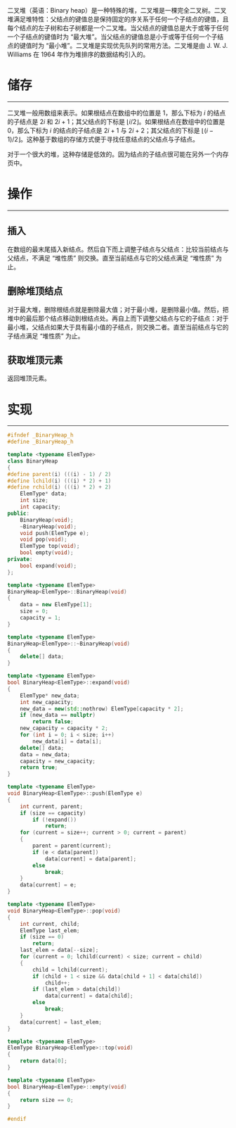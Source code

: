 二叉堆（英语：Binary heap）是一种特殊的堆，二叉堆是一棵完全二叉树。二叉堆满足堆特性：父结点的键值总是保持固定的序关系于任何一个子结点的键值，且每个结点的左子树和右子树都是一个二叉堆。当父结点的键值总是大于或等于任何一个子结点的键值时为 “最大堆”。当父结点的键值总是小于或等于任何一个子结点的键值时为 “最小堆”。二叉堆是实现优先队列的常用方法。二叉堆是由 J. W. J. Williams 在 1964 年作为堆排序的数据结构引入的。

# 储存

---

二叉堆一般用数组来表示。如果根结点在数组中的位置是 1，那么下标为 $i$ 的结点的子结点是 $2i$ 和 $2i+1$；其父结点的下标是 $\lfloor i/2 \rfloor$。如果根结点在数组中的位置是 0，那么下标为 $i$ 的结点的子结点是 $2i+1$ 与 $2i+2$；其父结点的下标是 $\lfloor (i-1)/2 \rfloor$。这种基于数组的存储方式便于寻找任意结点的父结点与子结点。

对于一个很大的堆，这种存储是低效的。因为结点的子结点很可能在另外一个内存页中。

# 操作

---

## 插入

在数组的最末尾插入新结点。然后自下而上调整子结点与父结点：比较当前结点与父结点，不满足 “堆性质” 则交换。直至当前结点与它的父结点满足 “堆性质” 为止。

## 删除堆顶结点

对于最大堆，删除根结点就是删除最大值；对于最小堆，是删除最小值。然后，把堆中的最后那个结点移动到根结点处。再自上而下调整父结点与它的子结点：对于最小堆，父结点如果大于具有最小值的子结点，则交换二者。直至当前结点与它的子结点满足 “堆性质” 为止。

## 获取堆顶元素

返回堆顶元素。

# 实现

---

```cpp
#ifndef _BinaryHeap_h
#define _BinaryHeap_h

template <typename ElemType>
class BinaryHeap
{
#define parent(i) (((i) - 1) / 2)
#define lchild(i) (((i) * 2) + 1)
#define rchild(i) (((i) * 2) + 2)
	ElemType* data;
	int size;
	int capacity;
public:
	BinaryHeap(void);
	~BinaryHeap(void);
	void push(ElemType e);
	void pop(void);
	ElemType top(void);
	bool empty(void);
private:
	bool expand(void);
};

template <typename ElemType>
BinaryHeap<ElemType>::BinaryHeap(void)
{
	data = new ElemType[1];
	size = 0;
	capacity = 1;
}

template <typename ElemType>
BinaryHeap<ElemType>::~BinaryHeap(void)
{
	delete[] data;
}

template <typename ElemType>
bool BinaryHeap<ElemType>::expand(void)
{
	ElemType* new_data;
	int new_capacity;
	new_data = new(std::nothrow) ElemType[capacity * 2];
	if (new_data == nullptr)
		return false;
	new_capacity = capacity * 2;
	for (int i = 0; i < size; i++)
		new_data[i] = data[i];
	delete[] data;
	data = new_data;
	capacity = new_capacity;
	return true;
}

template <typename ElemType>
void BinaryHeap<ElemType>::push(ElemType e)
{
	int current, parent;
	if (size == capacity)
		if (!expand())
			return;
	for (current = size++; current > 0; current = parent)
	{
		parent = parent(current);
		if (e < data[parent])
			data[current] = data[parent];
		else
			break;
	}
	data[current] = e;
}

template <typename ElemType>
void BinaryHeap<ElemType>::pop(void)
{
	int current, child;
	ElemType last_elem;
	if (size == 0)
		return;
	last_elem = data[--size];
	for (current = 0; lchild(current) < size; current = child)
	{
		child = lchild(current);
		if (child + 1 < size && data[child + 1] < data[child])
			child++;
		if (last_elem > data[child])
			data[current] = data[child];
		else
			break;
	}
	data[current] = last_elem;
}

template <typename ElemType>
ElemType BinaryHeap<ElemType>::top(void)
{
	return data[0];
}

template <typename ElemType>
bool BinaryHeap<ElemType>::empty(void)
{
	return size == 0;
}

#endif
```